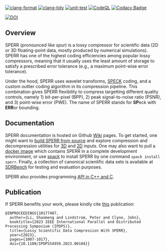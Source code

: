 [![clang-format](https://github.com/NCAR/SPERR/actions/workflows/clang-format.yml/badge.svg)](https://github.com/NCAR/SPERR/actions/workflows/clang-format.yml)
[![clang-tidy](https://github.com/NCAR/SPERR/actions/workflows/clang-tidy.yml/badge.svg)](https://github.com/NCAR/SPERR/actions/workflows/clang-tidy.yml)
[![unit-test](https://github.com/NCAR/SPERR/actions/workflows/unit-test.yml/badge.svg)](https://github.com/NCAR/SPERR/actions/workflows/unit-test.yml)
[![CodeQL](https://github.com/NCAR/SPERR/actions/workflows/codeql-analysis.yml/badge.svg)](https://github.com/NCAR/SPERR/actions/workflows/codeql-analysis.yml)
[![Codacy Badge](https://app.codacy.com/project/badge/Grade/5fb9befd9687440195ca739ec60abc39)](https://www.codacy.com/gh/shaomeng/SPERR/dashboard?utm_source=github.com&amp;utm_medium=referral&amp;utm_content=shaomeng/SPERR&amp;utm_campaign=Badge_Grade)


[![DOI](https://zenodo.org/badge/225491235.svg)](https://zenodo.org/badge/latestdoi/225491235)


## Overview

SPERR (pronounced like *spur*) is a lossy compressor for scientific data (2D or 3D floating-point data, mostly produced by numerical simulations). 
SPERR has one of the highest coding efficiencies among popular lossy compressors, meaning that it usually uses the least amount of storage
to satisfy a prescribed error tolerance (e.g., a maximum point-wise error tolerance).


Under the hood, SPERR uses wavelet transforms, [SPECK](https://ieeexplore.ieee.org/document/1347192) coding, 
and a custom outlier coding algorithm in its compression pipeline. 
This combination gives SPERR flexibility to compress targetting different quality controls, namely 1) bit-per-pixel (BPP), 
2) peak signal-to-noise ratio (PSNR), and 3) point-wise error (PWE).
The name of SPERR stands for **SP**eck with **ERR**or bounding.

## Documentation

SPERR documentation is hosted on Github [Wiki](https://github.com/NCAR/SPERR/wiki) pages. To get started, one might want to
[build SPERR from source](https://github.com/NCAR/SPERR/wiki/Build-SPERR-From-Source) and explore compression and decompression
utilities for [3D](https://github.com/NCAR/SPERR/wiki/CLI:-3D-Compression-and-Decompression-Utilities) and [2D](https://github.com/NCAR/SPERR/wiki/CLI:-2D-Compression-and-Decompression-Utilities) inputs.
One may also want to pull a [docker image](https://hub.docker.com/r/shaomeng/sperr-docker)
which contains SPERR in a complete development environment, or use [spack](https://spack.io/) to install SPERR by one command `spack install sperr`.
Finally, a collection of canonical scientific data sets is available at [SDRBench](https://sdrbench.github.io/) for testing and evaluation purposes.

SPERR also provides programming [API in C++ and C](https://github.com/NCAR/SPERR/wiki#sperr-c-api).

## Publication

If SPERR benefits your work, please kindly cite [this](https://ieeexplore.ieee.org/document/10177487) publication:
```Tex
@INPROCEEDINGS{10177487,
  author={Li, Shaomeng and Lindstrom, Peter and Clyne, John},
  booktitle={2023 IEEE International Parallel and Distributed Processing Symposium (IPDPS)}, 
  title={Lossy Scientific Data Compression With SPERR}, 
  year={2023},
  pages={1007-1017},
  doi={10.1109/IPDPS54959.2023.00104}}
```
